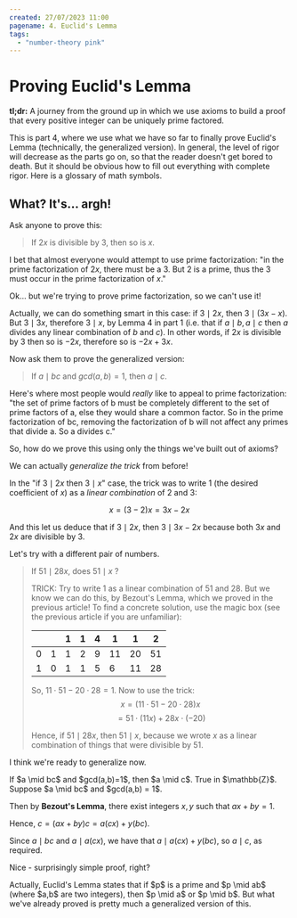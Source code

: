```yaml
---
created: 27/07/2023 11:00
pagename: 4. Euclid's Lemma
tags:
  - "number-theory pink"
---
```

# Proving Euclid's Lemma

**tl;dr:** A journey from the ground up in which we use axioms to build a proof that every positive integer can be uniquely prime factored.

This is part 4, where we use what we have so far to finally prove <DiscreetLink href="https://brilliant.org/wiki/bezouts-identity/">Euclid's Lemma</DiscreetLink> (technically, the generalized version). In general, the level of rigor will decrease as the parts go on, so that the reader doesn't get bored to death. But it should be obvious how to fill out everything with complete rigor. <DiscreetLink href="https://en.wikipedia.org/wiki/Glossary_of_mathematical_symbols">Here</DiscreetLink> is a glossary of math symbols.

## What? It's... argh!

Ask anyone to prove this:

> If $2x$ is divisible by $3$, then so is $x$.

I bet that almost everyone would attempt to use prime factorization: "in the prime factorization of $2x$, there must be a 3. But 2 is a prime, thus the 3 must occur in the prime factorization of $x$."

Ok... but we're trying to prove prime factorization, so we can't use it!

Actually, we can do something smart in this case: if $3 \mid 2x$, then $3 \mid (3x - x)$. But $3 \mid 3x$, therefore $3 \mid x$, by Lemma 4 in part 1 (i.e. that if $a \mid b, a \mid c$ then $a$ divides any linear combination of $b$ and $c$). In other words, if $2x$ is divisible by 3 then so is $-2x$, therefore so is $-2x + 3x$.

Now ask them to prove the generalized version:

> If $a \mid bc$ and $gcd(a,b) = 1$, then $a \mid c$.

Here's where most people would *really* like to appeal to prime factorization: "the set of prime factors of b must be completely different to the set of prime factors of a, else they would share a common factor. So in the prime factorization of bc, removing the factorization of b will not affect any primes that divide a. So a divides c."

So, how do we prove this using only the things we've built out of axioms?

<KeyIdea>We can actually *generalize the trick* from before!</KeyIdea>

In the "if $3 \mid 2x$ then $3 \mid x$" case, the trick was to write 1 (the desired coefficient of $x$) as a *linear combination* of 2 and 3:

$$x = (3-2)x = 3x-2x$$

And this let us deduce that if $3 \mid 2x$, then $3 \mid 3x - 2x$ because both $3x$ and $2x$ are divisible by 3.

Let's try with a different pair of numbers.

> If $51 \mid 28x$, does $51 \mid x$ ?
>
> TRICK: Try to write 1 as a linear combination of 51 and 28. But we know we can do this, by Bezout's Lemma, which we proved in the previous article! To find a concrete solution, use the magic box (see the previous article if you are unfamiliar):
>
> |    |     | 1 | 1 | 4 | 1 | 1 | 2 |
> |----|-----|---|---|---|---|---|---|
> | 0  |  1  | 1 | 2 | 9 |11 |20 |51 |
> | 1  |  0  | 1 | 1 | 5 | 6 |11 |28 |
>
> So, $11 \cdot 51 - 20 \cdot 28 = 1$.
> Now to use the trick:
> $$x = (11 \cdot 51 - 20 \cdot 28)x$$
> $$ = 51 \cdot (11x) + 28x \cdot (-20)$$
>
> Hence, if $51 \mid 28x$, then $51 \mid x$, because we wrote $x$ as a linear combination of things that were divisible by 51.

I think we're ready to generalize now.

<Lemma type="Proposition">
If $a \mid bc$ and $gcd(a,b)=1$, then $a \mid c$. True in $\mathbb{Z}$.
<Proof>
Suppose $a \mid bc$ and $gcd(a,b) = 1$.  

Then by **Bezout's Lemma**, there exist integers $x,y$ such that $ax + by = 1$.

Hence, $c = (ax+by)c = a(cx) + y(bc)$.  

Since $a \mid bc$ and $a \mid a(cx)$, we have that $a \mid a(cx) + y(bc)$, so $a \mid c$, as required.
</Proof>
</Lemma>

Nice - surprisingly simple proof, right?

<Warning>
Actually, Euclid's Lemma states that if $p$ is a prime and $p \mid ab$ (where $a,b$ are two integers), then $p \mid a$ or $p \mid b$. But what we've already proved is pretty much a generalized version of this.
</Warning>